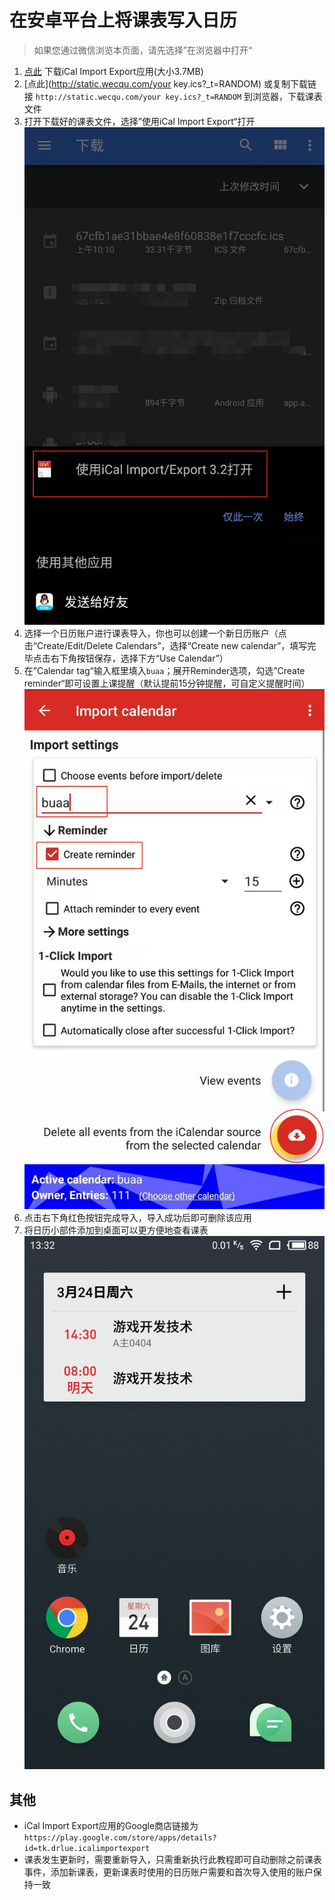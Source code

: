 # 在安卓平台上将课表写入日历
> 如果您通过微信浏览本页面，请先选择”在浏览器中打开“

1. [点此](http://static.wecqu.com/iCal%20Import%20Export%20CalDAV_v3.2v188.apk) 下载iCal Import Export应用(大小3.7MB)
2. [点此](http://static.wecqu.com/your key.ics?_t=RANDOM) 或复制下载链接 `http://static.wecqu.com/your key.ics?_t=RANDOM` 到浏览器，下载课表文件
3. 打开下载好的课表文件，选择”使用iCal Import Export“打开
![](./static/img/android_1.jpg)
4. 选择一个日历账户进行课表导入，你也可以创建一个新日历账户（点击“Create/Edit/Delete Calendars”，选择“Create new calendar”，填写完毕点击右下角按钮保存，选择下方“Use Calendar”）
5. 在”Calendar tag“输入框里填入`buaa`；展开Reminder选项，勾选”Create reminder“即可设置上课提醒（默认提前15分钟提醒，可自定义提醒时间）
![](./static/img/android_2.jpg)
6. 点击右下角红色按钮完成导入，导入成功后即可删除该应用
7. 将日历小部件添加到桌面可以更方便地查看课表
![](./static/img/android_3.jpg)

## 其他
 - iCal Import Export应用的Google商店链接为`https://play.google.com/store/apps/details?id=tk.drlue.icalimportexport`
 - 课表发生更新时，需要重新导入，只需重新执行此教程即可自动删除之前课表事件，添加新课表，更新课表时使用的日历账户需要和首次导入使用的账户保持一致